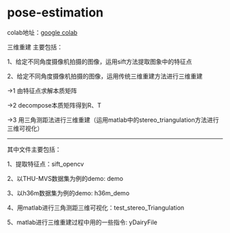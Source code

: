 # pose-estimation
colab地址：[google colab](https://colab.research.google.com/drive/1iXaasN1iwG5v8qcSrMcZn0XglEM10rva?usp=sharing)


三维重建
主要包括：

1、给定不同角度摄像机拍摄的图像，运用sift方法提取图象中的特征点


2、给定不同角度摄像机拍摄的图像，运用传统三维重建方法进行三维重建

->1 由特征点求解本质矩阵

->2 decompose本质矩阵得到R、T

->3 用三角测距法进行三维重建（运用matlab中的stereo_triangulation方法进行三维可视化）

-------------------------------------------------------------------------------
其中文件主要包括：

1、提取特征点：sift_opencv

2、以THU-MVS数据集为例的demo: demo

3、以h36m数据集为例的demo: h36m_demo

4、用matlab进行三角测距三维可视化：test_stereo_Triangulation

5、matlab进行三维重建过程中用的一些指令: yDairyFile

